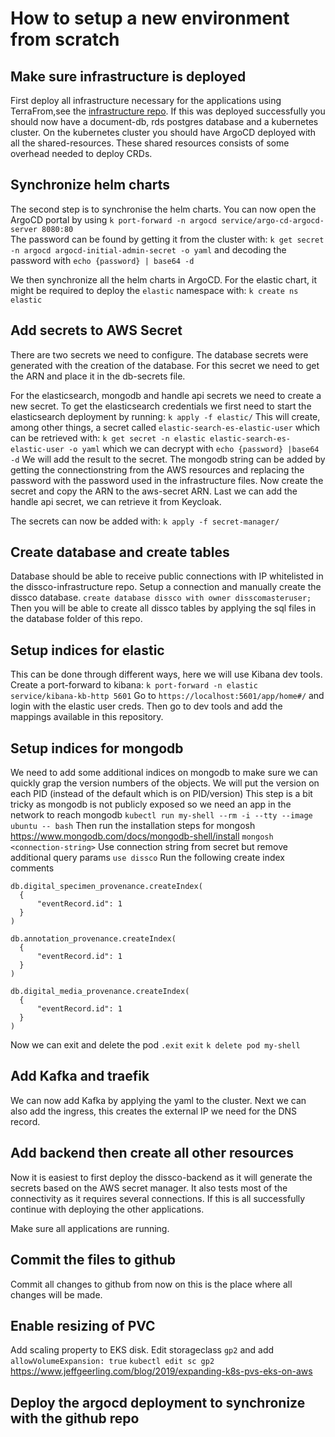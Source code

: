 # How to setup a new environment from scratch

## Make sure infrastructure is deployed
First deploy all infrastructure necessary for the applications using TerraFrom,see the [infrastructure repo](https://github.com/DiSSCo/dissco-core-infrastructure). 
If this was deployed successfully you should now have a document-db, rds postgres database and a kubernetes cluster. 
On the kubernetes cluster you should have ArgoCD deployed with all the shared-resources. 
These shared resources consists of some overhead needed to deploy CRDs.

## Synchronize helm charts
The second step is to synchronise the helm charts. 
You can now open the ArgoCD portal by using `k port-forward -n argocd service/argo-cd-argocd-server 8080:80`  
The password can be found by getting it from the cluster with:
`k get secret -n argocd argocd-initial-admin-secret -o yaml`
and decoding the password with `echo {password} | base64 -d`

We then synchronize all the helm charts in ArgoCD.
For the elastic chart, it might be required to deploy the `elastic` namespace with:
`k create ns elastic`

## Add secrets to AWS Secret 
There are two secrets we need to configure.
The database secrets were generated with the creation of the database. 
For this secret we need to get the ARN and place it in the db-secrets file.

For the elasticsearch, mongodb and handle api secrets we need to create a new secret.
To get the elasticsearch credentials we first need to start the elasticsearch deployment by running:
`k apply -f elastic/`
This will create, among other things, a secret called `elastic-search-es-elastic-user` which can be retrieved with:
`k get secret -n elastic elastic-search-es-elastic-user -o yaml` which we can decrypt with `echo {password} |base64 -d`
We will add the result to the secret.
The mongodb string can be added by getting the connectionstring from the AWS resources and replacing the password with the password used in the infrastructure files.
Now create the secret and copy the ARN to the aws-secret ARN.
Last we can add the handle api secret, we can retrieve it from Keycloak.

The secrets can now be added with:
`k apply -f secret-manager/`

## Create database and create tables
Database should be able to receive public connections with IP whitelisted in the dissco-infrastructure repo.
Setup a connection and manually create the dissco database.
`create database dissco with owner disscomasteruser;`
Then you will be able to create all dissco tables by applying the sql files in the database folder of this repo.

## Setup indices for elastic
This can be done through different ways, here we will use Kibana dev tools.
Create a port-forward to kibana:
`k port-forward -n elastic service/kibana-kb-http 5601`
Go to `https://localhost:5601/app/home#/` and login with the elastic user creds.
Then go to dev tools and add the mappings available in this repository.

## Setup indices for mongodb
We need to add some additional indices on mongodb to make sure we can quickly grap the version numbers of the objects.
We will put the version on each PID (instead of the default which is on PID/version)
This step is a bit tricky as mongodb is not publicly exposed so we need an app in the network to reach mongodb
`kubectl run my-shell --rm -i --tty --image ubuntu -- bash`
Then run the installation steps for mongosh
https://www.mongodb.com/docs/mongodb-shell/install
`mongosh <connection-string>` Use connection string from secret but remove additional query params
`use dissco`
Run the following create index comments
```
db.digital_specimen_provenance.createIndex(
  {
      "eventRecord.id": 1
  }
)

db.annotation_provenance.createIndex(
  {
      "eventRecord.id": 1
  }
)

db.digital_media_provenance.createIndex(
  {
      "eventRecord.id": 1
  }
)
```
Now we can exit and delete the pod
`.exit`
`exit`
`k delete pod my-shell`

## Add Kafka and traefik
We can now add Kafka by applying the yaml to the cluster.
Next we can also add the ingress, this creates the external IP we need for the DNS record.

## Add backend then create all other resources
Now it is easiest to first deploy the dissco-backend as it will generate the secrets based on the AWS secret manager.
It also tests most of the connectivity as it requires several connections.
If this is all successfully continue with deploying the other applications.

Make sure all applications are running.

## Commit the files to github
Commit all changes to github from now on this is the place where all changes will be made.

## Enable resizing of PVC 
Add scaling property to EKS disk.
Edit storageclass `gp2` and add `allowVolumeExpansion: true`
`kubectl edit sc gp2`
https://www.jeffgeerling.com/blog/2019/expanding-k8s-pvs-eks-on-aws

## Deploy the argocd deployment to synchronize with the github repo

